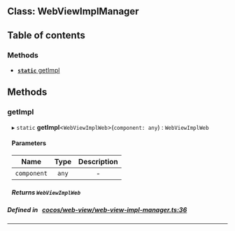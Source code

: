 
## Class: WebViewImplManager





<div class="table-of-content">
<h2>Table of contents</h2>


### Methods

- [ **`static`**  getImpl](#getImpl)
</div>

## Methods

### getImpl
<div style="margin-left: 10px;">

▸ `static`  **getImpl**<`WebViewImplWeb`\>(`component: any`) : `WebViewImplWeb`




<!---->
<!--    #### Returns `WebViewImplWeb` -->
<!---->

#### Parameters

| Name | Type | Description |
| :------: | :------: | :------: |
| `component` | `any` | - |



##### Returns `WebViewImplWeb`




</div>

##### Defined in &nbsp;   [cocos/web-view/web-view-impl-manager.ts:36](https://github.com/cocos-creator/engine/blob/c7bf6b8a9/cocos/web-view/web-view-impl-manager.ts#L36)&nbsp;
___
<!---->



